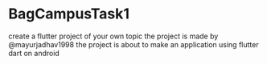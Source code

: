 # BagCampusTask1
create a flutter project of your own topic 
the project is made by @mayurjadhav1998
the project is about to make an application using flutter dart on android 
